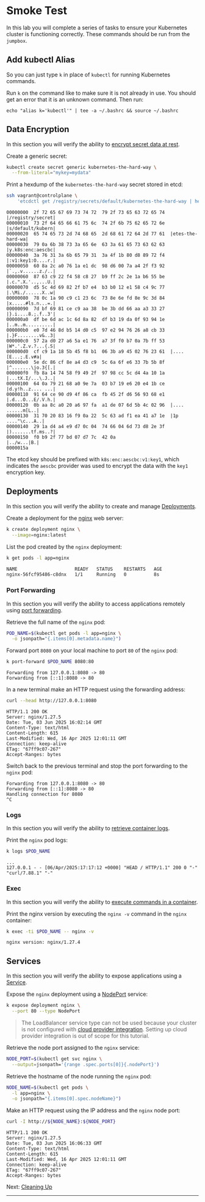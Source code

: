 # Smoke Test

In this lab you will complete a series of tasks to ensure your Kubernetes
cluster is functioning correctly. These commands should be run from the
`jumpbox`.


## Add kubectl Alias

So you can just type `k` in place of `kubectl` for running Kubernetes commands.

Run `k` on the command like to make sure it is not already in use. You should
get an error that it is an unknown command. Then run:

```shell
echo "alias k='kubectl'" | tee -a ~/.bashrc && source ~/.bashrc
```

## Data Encryption

In this section you will verify the ability to [encrypt secret data at rest].

Create a generic secret:

```bash
kubectl create secret generic kubernetes-the-hard-way \
  --from-literal="mykey=mydata"
```

Print a hexdump of the `kubernetes-the-hard-way` secret stored in etcd:

```bash
ssh vagrant@controlplane \
    'etcdctl get /registry/secrets/default/kubernetes-the-hard-way | hexdump -C'
```

```text
00000000  2f 72 65 67 69 73 74 72  79 2f 73 65 63 72 65 74  |/registry/secret|
00000010  73 2f 64 65 66 61 75 6c  74 2f 6b 75 62 65 72 6e  |s/default/kubern|
00000020  65 74 65 73 2d 74 68 65  2d 68 61 72 64 2d 77 61  |etes-the-hard-wa|
00000030  79 0a 6b 38 73 3a 65 6e  63 3a 61 65 73 63 62 63  |y.k8s:enc:aescbc|
00000040  3a 76 31 3a 6b 65 79 31  3a 4f 1b 80 d8 89 72 f4  |:v1:key1:O....r.|
00000050  60 8a 2c a0 76 1a e1 dc  98 d6 00 7a a4 2f f3 92  |`.,.v......z./..|
00000060  87 63 c9 22 f4 58 c8 27  b9 ff 2c 2e 1a b6 55 be  |.c.".X.'..,...U.|
00000070  d5 5c 4d 69 82 2f b7 e4  b3 b0 12 e1 58 c4 9c 77  |.\Mi./......X..w|
00000080  78 0c 1a 90 c9 c1 23 6c  73 8e 6e fd 8e 9c 3d 84  |x.....#ls.n...=.|
00000090  7d bf 69 81 ce c9 aa 38  be 3b dd 66 aa a3 33 27  |}.i....8.;.f..3'|
000000a0  df be 6d ac 1c 6d 8a 82  df b3 19 da 0f 93 94 1e  |..m..m..........|
000000b0  e0 7d 46 8d b5 14 d0 c5  97 e2 94 76 26 a8 cb 33  |.}F........v&..3|
000000c0  57 2a d0 27 a6 5a e1 76  a7 3f f0 b7 0a 7b ff 53  |W*.'.Z.v.?...{.S|
000000d0  cf c9 1a 18 5b 45 f8 b1  06 3b a9 45 02 76 23 61  |....[E...;.E.v#a|
000000e0  5e dc 86 cf 8e a4 d3 c9  5c 6a 6f e6 33 7b 5b 8f  |^.......\jo.3{[.|
000000f0  fb 8a 14 74 58 f9 49 2f  97 98 cc 5c d4 4a 10 1a  |...tX.I/...\.J..|
00000100  64 0a 79 21 68 a0 9e 7a  03 b7 19 e6 20 e4 1b ce  |d.y!h..z.... ...|
00000110  91 64 ce 90 d9 4f 86 ca  fb 45 2f d6 56 93 68 e1  |.d...O...E/.V.h.|
00000120  0b aa 8c a0 20 a6 97 fa  a1 de 07 6d 5b 4c 02 96  |.... ......m[L..|
00000130  31 70 20 83 16 f9 0a 22  5c 63 ad f1 ea 41 a7 1e  |1p ...."\c...A..|
00000140  29 1a d4 a4 e9 d7 0c 04  74 66 04 6d 73 d8 2e 3f  |).......tf.ms..?|
00000150  f0 b9 2f 77 bd 07 d7 7c  42 0a                    |../w...|B.|
0000015a
```

The etcd key should be prefixed with `k8s:enc:aescbc:v1:key1`, which indicates
the `aescbc` provider was used to encrypt the data with the `key1` encryption
key.

## Deployments

In this section you will verify the ability to create and manage [Deployments].

Create a deployment for the [nginx] web server:

```bash
k create deployment nginx \
  --image=nginx:latest
```

List the pod created by the `nginx` deployment:

```bash
k get pods -l app=nginx
```

```bash
NAME                     READY   STATUS    RESTARTS   AGE
nginx-56fcf95486-c8dnx   1/1     Running   0          8s
```

### Port Forwarding

In this section you will verify the ability to access applications remotely
using [port forwarding].

Retrieve the full name of the `nginx` pod:

```bash
POD_NAME=$(kubectl get pods -l app=nginx \
  -o jsonpath="{.items[0].metadata.name}")
```

Forward port `8080` on your local machine to port `80` of the `nginx` pod:

```bash
k port-forward $POD_NAME 8080:80
```

```text
Forwarding from 127.0.0.1:8080 -> 80
Forwarding from [::1]:8080 -> 80
```

In a new terminal make an HTTP request using the forwarding address:

```bash
curl --head http://127.0.0.1:8080
```

```text
HTTP/1.1 200 OK
Server: nginx/1.27.5
Date: Tue, 03 Jun 2025 16:02:14 GMT
Content-Type: text/html
Content-Length: 615
Last-Modified: Wed, 16 Apr 2025 12:01:11 GMT
Connection: keep-alive
ETag: "67ff9c07-267"
Accept-Ranges: bytes
```

Switch back to the previous terminal and stop the port forwarding to the `nginx` pod:

```text
Forwarding from 127.0.0.1:8080 -> 80
Forwarding from [::1]:8080 -> 80
Handling connection for 8080
^C
```

### Logs

In this section you will verify the ability to [retrieve container logs].

Print the `nginx` pod logs:

```bash
k logs $POD_NAME
```

```text
...
127.0.0.1 - - [06/Apr/2025:17:17:12 +0000] "HEAD / HTTP/1.1" 200 0 "-" "curl/7.88.1" "-"
```

### Exec

In this section you will verify the ability to
[execute commands in a container].

Print the nginx version by executing the `nginx -v` command in the `nginx`
container:

```bash
k exec -ti $POD_NAME -- nginx -v
```

```text
nginx version: nginx/1.27.4
```

## Services

In this section you will verify the ability to expose applications using a
[Service].

Expose the `nginx` deployment using a [NodePort] service:

```bash
k expose deployment nginx \
  --port 80 --type NodePort
```

> The LoadBalancer service type can not be used because your cluster is not
> configured with [cloud provider integration]. Setting up cloud provider
> integration is out of scope for this tutorial.

Retrieve the node port assigned to the `nginx` service:

```bash
NODE_PORT=$(kubectl get svc nginx \
  --output=jsonpath='{range .spec.ports[0]}{.nodePort}')
```

Retrieve the hostname of the node running the `nginx` pod:

```bash
NODE_NAME=$(kubectl get pods \
  -l app=nginx \
  -o jsonpath="{.items[0].spec.nodeName}")
```

Make an HTTP request using the IP address and the `nginx` node port:

```bash
curl -I http://${NODE_NAME}:${NODE_PORT}
```

```text
HTTP/1.1 200 OK
Server: nginx/1.27.5
Date: Tue, 03 Jun 2025 16:06:33 GMT
Content-Type: text/html
Content-Length: 615
Last-Modified: Wed, 16 Apr 2025 12:01:11 GMT
Connection: keep-alive
ETag: "67ff9c07-267"
Accept-Ranges: bytes
```

Next: [Cleaning Up](13-cleanup.md)

---

[encrypt secret data at rest]: https://kubernetes.io/docs/tasks/administer-cluster/encrypt-data/#verifying-that-data-is-encrypted
[Deployments]: https://kubernetes.io/docs/concepts/workloads/controllers/deployment/
[nginx]: https://nginx.org/en/
[retrieve container logs]: https://kubernetes.io/docs/concepts/cluster-administration/logging/
[execute commands in a container]: https://kubernetes.io/docs/tasks/debug-application-cluster/get-shell-running-container/#running-individual-commands-in-a-container
[Service]: https://kubernetes.io/docs/concepts/services-networking/service/
[NodePort]: https://kubernetes.io/docs/concepts/services-networking/service/#type-nodeport
[cloud provider integration]: https://kubernetes.io/docs/getting-started-guides/scratch/#cloud-provider
[port forwarding]: https://kubernetes.io/docs/tasks/access-application-cluster/port-forward-access-application-cluster/